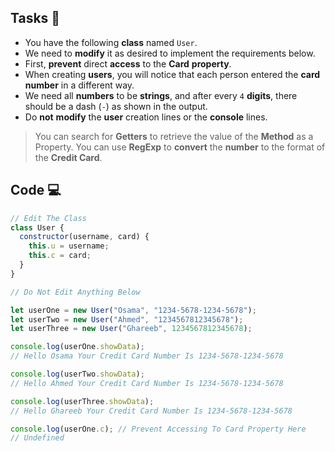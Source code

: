 ## Tasks 🎯

- You have the following **class** named `User`.
-  We need to **modify** it as desired to implement the requirements below.
- First, **prevent** direct **access** to the **Card** **property**.
- When creating **users**, you will notice that each person entered the **card** **number** in a different way.
- We need all **numbers** to be **strings**, and after every `4` **digits**, there should be a dash (`-`) as shown in the output.
- Do **not** **modify** the **user** creation lines or the **console** lines.


> You can search for **Getters** to retrieve the value of the **Method** as a Property.
> You can use **RegExp** to **convert** the **number** to the format of the **Credit Card**.

## Code 💻

```js
// Edit The Class
class User {
  constructor(username, card) {
    this.u = username;
    this.c = card;
  }
}

// Do Not Edit Anything Below

let userOne = new User("Osama", "1234-5678-1234-5678");
let userTwo = new User("Ahmed", "1234567812345678");
let userThree = new User("Ghareeb", 1234567812345678);

console.log(userOne.showData);
// Hello Osama Your Credit Card Number Is 1234-5678-1234-5678

console.log(userTwo.showData);
// Hello Ahmed Your Credit Card Number Is 1234-5678-1234-5678

console.log(userThree.showData);
// Hello Ghareeb Your Credit Card Number Is 1234-5678-1234-5678

console.log(userOne.c); // Prevent Accessing To Card Property Here
// Undefined
```
